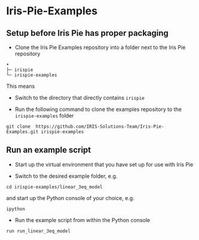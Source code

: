 # Iris-Pie-Examples

## Setup before Iris Pie has proper packaging

* Clone the Iris Pie Examples repository into a folder next to the Iris Pie repository

```
•
├─ irispie
└─ irispie-examples
```

This means 

* Switch to the directory that directly contains `irispie`

* Run the following command to clone the examples repository to the
  `irispie-examples` folder 

```
git clone  https://github.com/IRIS-Solutions-Team/Iris-Pie-Examples.git irispie-examples
```


## Run an example script

* Start up the virtual environment that you have set up for use with Iris Pie

* Switch to the desired example folder, e.g.

```
cd irispie-examples/linear_3eq_model
```

and start up the Python console of your choice, e.g.

```
ipython
```

* Run the example script from within the Python console

```
run run_linear_3eq_model
```

